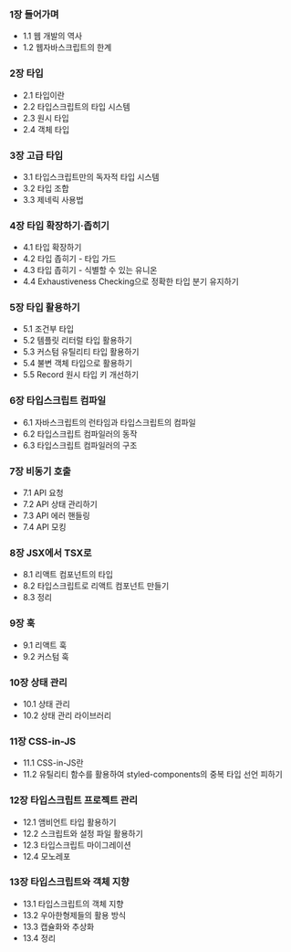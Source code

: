 ### 1장 들어가며  
- 1.1 웹 개발의 역사
- 1.2 웹자바스크립트의 한계

### 2장 타입  
- 2.1 타입이란  
- 2.2 타입스크립트의 타입 시스템  
- 2.3 원시 타입  
- 2.4 객체 타입  

### 3장 고급 타입  
- 3.1 타입스크립트만의 독자적 타입 시스템  
- 3.2 타입 조합  
- 3.3 제네릭 사용법  

### 4장 타입 확장하기·좁히기  
- 4.1 타입 확장하기  
- 4.2 타입 좁히기 - 타입 가드  
- 4.3 타입 좁히기 - 식별할 수 있는 유니온  
- 4.4 Exhaustiveness Checking으로 정확한 타입 분기 유지하기  

### 5장 타입 활용하기  
- 5.1 조건부 타입  
- 5.2 템플릿 리터럴 타입 활용하기  
- 5.3 커스텀 유틸리티 타입 활용하기  
- 5.4 불변 객체 타입으로 활용하기  
- 5.5 Record 원시 타입 키 개선하기  

### 6장 타입스크립트 컴파일  
- 6.1 자바스크립트의 런타임과 타입스크립트의 컴파일  
- 6.2 타입스크립트 컴파일러의 동작  
- 6.3 타입스크립트 컴파일러의 구조  

### 7장 비동기 호출  
- 7.1 API 요청  
- 7.2 API 상태 관리하기  
- 7.3 API 에러 핸들링  
- 7.4 API 모킹  

### 8장 JSX에서 TSX로  
- 8.1 리액트 컴포넌트의 타입  
- 8.2 타입스크립트로 리액트 컴포넌트 만들기  
- 8.3 정리  

### 9장 훅  
- 9.1 리액트 훅  
- 9.2 커스텀 훅  

### 10장 상태 관리  
- 10.1 상태 관리  
- 10.2 상태 관리 라이브러리  

### 11장 CSS-in-JS  
- 11.1 CSS-in-JS란  
- 11.2 유틸리티 함수를 활용하여 styled-components의 중복 타입 선언 피하기  

### 12장 타입스크립트 프로젝트 관리  
- 12.1 앰비언트 타입 활용하기  
- 12.2 스크립트와 설정 파일 활용하기  
- 12.3 타입스크립트 마이그레이션  
- 12.4 모노레포  

### 13장 타입스크립트와 객체 지향  
- 13.1 타입스크립트의 객체 지향  
- 13.2 우아한형제들의 활용 방식  
- 13.3 캡슐화와 추상화  
- 13.4 정리  
